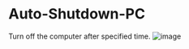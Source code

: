 # Auto-Shutdown-PC
Turn off the computer after specified time. 
![image](https://user-images.githubusercontent.com/71319403/151715145-aaf09bcd-1e00-43bd-ba67-694b3d300497.png)
